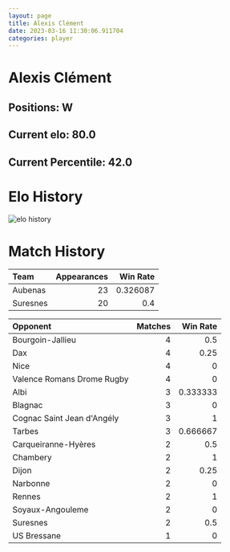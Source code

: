 ```yaml
---  
layout: page  
title: Alexis Clément  
date: 2023-03-16 11:30:06.911704  
categories: player  
---
```

# Alexis Clément

## Positions: W

## Current elo: 80.0

## Current Percentile: 42.0

# Elo History


![elo history](history_AlexisClément.png)
# Match History


| Team     |   Appearances |   Win Rate |
|:---------|--------------:|-----------:|
| Aubenas  |            23 |   0.326087 |
| Suresnes |            20 |   0.4      |

| Opponent                   |   Matches |   Win Rate |
|:---------------------------|----------:|-----------:|
| Bourgoin-Jallieu           |         4 |   0.5      |
| Dax                        |         4 |   0.25     |
| Nice                       |         4 |   0        |
| Valence Romans Drome Rugby |         4 |   0        |
| Albi                       |         3 |   0.333333 |
| Blagnac                    |         3 |   0        |
| Cognac Saint Jean d'Angély |         3 |   1        |
| Tarbes                     |         3 |   0.666667 |
| Carqueiranne-Hyères        |         2 |   0.5      |
| Chambery                   |         2 |   1        |
| Dijon                      |         2 |   0.25     |
| Narbonne                   |         2 |   0        |
| Rennes                     |         2 |   1        |
| Soyaux-Angouleme           |         2 |   0        |
| Suresnes                   |         2 |   0.5      |
| US Bressane                |         1 |   0        |